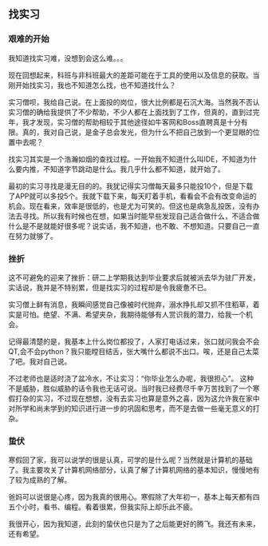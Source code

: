 ## 找实习
### 艰难的开始
我知道找实习难，没想到会这么难。。。

现在回想起来，科班与非科班最大的差距可能在于工具的使用以及信息的获取。当刚开始找实习，我也不知道怎么找，也不知道找什么？

实习僧呗，我给自己说。在上面投的岗位，很大比例都是石沉大海。当然我不否认实习僧的确给我提供了不少帮助，不少人都在上面找到了工作，但真的，直到过完年，我才发现，实习僧的帮助相较于其他途径如牛客网和Boss直聘真是十分有限。真的，我对自己说，是金子总会发光，但为什么不把自己放到一个更显眼的位置中去呢？

找实习其实是一个浩瀚如烟的查找过程。一开始我不知道什么叫IDE，不知道为什么要内推，不知道字节跳动是什么。我几乎什么都不知道，就开始了。

最初的实习寻找是漫无目的的。我犹记得实习僧每天最多只能投10个，但是下载了APP就可以多投5个。我就下载下来，每天盯着手机，看看会不会有改变命运的机会。现在看来，效率是很低的，也是尤为可笑的。但这也是病急乱投医，没有办法去寻找。所以我有时候也在想，如果当时能早些发现自己适合做什么，不适合做什么是不是就能好很多呢？说实话，我不知道，也不敢、不想知道。只要自己一直在努力就够了。

### 挫折
这不可避免的迎来了挫折：研二上学期我达到毕业要求后就被派去华为驻厂开发，实话说，我并是不特别累，但是找实习的过程却是令我疲惫不已。

实习僧上鲜有消息，我瞬间感觉自己像被时代抛弃，溺水挣扎却又抓不住稻草，着实是可怕。绝望、不满、希望夹杂，我期待能够有人赏识我的潜力，给我一个机会。

记得最清楚的是，我基本上什么岗位都投了，人家打电话过来，张口就问我会不会QT,会不会python？我只能瞠目结舌，张大嘴什么都说不出口。唉，还是自己太菜了吧。我对自己说。

不过老师也是适时浇了盆冷水，不让实习：“你毕业怎么办呢，我很担心”。 这种不是威胁，胜似威胁的话令我也无话可说。当时我已经费尽千辛万苦找到了一个寒假打杂的实习，不过现在想想，没有去实习也算是意外之喜，因为这允许我在家中对所学和尚未学到的知识进行进一步的巩固和思考，而不是去做一些毫无意义的打杂。

### 蛰伏

寒假回了家，我可以说学的很是认真，可学的是什么呢？当然就是计算机的基础了。我主要攻关了计算机网络部分，认真了解了计算机网络的基本知识，慢慢地有了较为成熟的了解。

爸妈可以说很是心疼，因为我真的很用心。寒假除了大年初一，基本上每天都有四五个小时，看书、编程。看着很累，但我实际上却乐此不疲。

我很开心，因为我知道，此刻的蛰伏也只是为了之后能更好的腾飞。我还有未来，还有希望。



